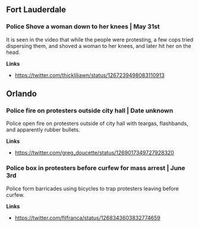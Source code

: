 ## Fort Lauderdale

### Police Shove a woman down to her knees | May 31st

It is seen in the video that while the people were protesting, a few cops tried dispersing them, and shoved a woman to her knees, and later hit her on the head.

**Links**

* https://twitter.com/thickliljawn/status/1267239498083110913


## Orlando

### Police fire on protesters outside city hall | Date unknown

Police open fire on protesters outside of city hall with teargas, flashbands, and apparently rubber bullets.

**Links**

*  https://twitter.com/greg_doucette/status/1269017349727928320


### Police box in protesters before curfew for mass arrest | June 3rd

Police form barricades using bicycles to trap protesters leaving before curfew. 

**Links**
*  https://twitter.com/filfranca/status/1268343603832774659
